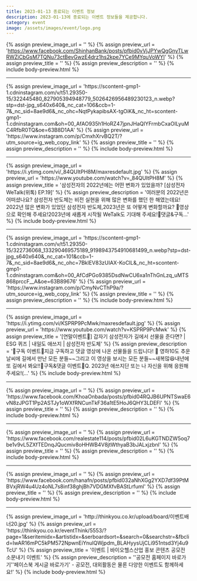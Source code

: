 ```yaml
---
title: 2023-01-13 종료되는 이벤트 정보
description: 2023-01-13에 종료되는 이벤트 정보들을 제공합니다.
category: event
image: /assets/images/event/logo.png
---
```

{% assign preview_image_url = '' %}
{% assign preview_url = 'https://www.facebook.com/ShinhanBank/posts/pfbid0vVjJPYwQgGnyTLwRWZiCbGsM7TQNu73ctBevGwzE4drz1hs2kpe7YCe9MYquVoWYl' %}
{% assign preview_title = '' %}
{% assign preview_description = '' %}
{% include body-preview.html %}
<hr>{% assign preview_image_url = 'https://scontent-gmp1-1.cdninstagram.com/v/t51.29350-15/322445480_827905394948779_5026426956489230123_n.webp?stp=dst-jpg_s640x640&amp;_nc_cat=106&amp;ccb=1-7&amp;_nc_sid=8ae9d6&amp;_nc_ohc=NqtPykapibsAX-tgOiK&amp;_nc_ht=scontent-gmp1-1.cdninstagram.com&amp;oh=00_AfAO935h1HoRZ47jpnJHaQIYFrmbCxaOILyuMC4RfbR0TQ&amp;oe=63B8D1AA' %}
{% assign preview_url = 'https://www.instagram.com/p/CmxhXrvBQ2T/?utm_source=ig_web_copy_link' %}
{% assign preview_title = '' %}
{% assign preview_description = '' %}
{% include body-preview.html %}
<hr>{% assign preview_image_url = 'https://i.ytimg.com/vi/_84QUItPH8M/maxresdefault.jpg' %}
{% assign preview_url = 'https://www.youtube.com/watch?v=_84QUItPH8M' %}
{% assign preview_title = '삼성전자의 2022년에는 어떤 변화가 있었을까? [삼성전자 WeTalk(위톡) EP.19]' %}
{% assign preview_description = '여러분의 2022년은 어떠셨나요? 삼성전자 반도체는 비전 실현을 위해 많은 변화를 했던 한 해였는데요! 2022년 많은 변화가 있었던 삼성전자 반도체,2023년은 또 어떻게 변화할까요? 🤗영상으로 확인해 주세요!2023년에 새롭게 시작될 WeTalk도 기대해 주세요!📢댓글&amp;구독...' %}
{% include body-preview.html %}
<hr>{% assign preview_image_url = 'https://scontent-gmp1-1.cdninstagram.com/v/t51.29350-15/322736068_133290469575189_9198943754910681499_n.webp?stp=dst-jpg_s640x640&amp;_nc_cat=101&amp;ccb=1-7&amp;_nc_sid=8ae9d6&amp;_nc_ohc=7BklEV83zUIAX-KoClL&amp;_nc_ht=scontent-gmp1-1.cdninstagram.com&amp;oh=00_AfCdPGo9385DsdNwCU6xa1nThGnLzq_uMTS868prccF__A&amp;oe=63B89676' %}
{% assign preview_url = 'https://www.instagram.com/p/CmyNvCThP9a/?utm_source=ig_web_copy_link' %}
{% assign preview_title = '' %}
{% assign preview_description = '' %}
{% include body-preview.html %}
<hr>{% assign preview_image_url = 'https://i.ytimg.com/vi/KSPRP9PcMwk/maxresdefault.jpg' %}
{% assign preview_url = 'https://www.youtube.com/watch?v=KSPRP9PcMwk' %}
{% assign preview_title = '[연말이벤트🎁] 갑자기 삼성전자가 길에서 선물을 준다면? | ESG 퀴즈 | 내일도 애쓰지 | 삼성전자 반도체' %}
{% assign preview_description = '📢구독 이벤트📢지금 구독하고 댓글 영상에 나온 선물들을 드립니다! 🎁 영하10도 추운 날씨에 길에서 만난 모든 분들~~그리고 이 영상을 보시는 모든 분들~~새복많😆내년에 또 길에서 봐요!!📢구독&amp;댓글 이벤트📢Q. 2023년 애쓰지단 또는 나 자신을 위해 응원해 주세요!(...' %}
{% include body-preview.html %}
<hr>{% assign preview_image_url = '' %}
{% assign preview_url = 'https://www.facebook.com/KhoaOnbada/posts/pfbid04RQJB6UPNTSwaE6vN8zJPGT1Pp2ASTJy1oWXfRNCunTkF36a1tE5HoJ6QHY3LDEFl' %}
{% assign preview_title = '' %}
{% assign preview_description = '' %}
{% include body-preview.html %}
<hr>{% assign preview_image_url = '' %}
{% assign preview_url = 'https://www.facebook.com/realestate114/posts/pfbid02L6uKGTNDZW5oq7be1v9vL5ZXfTEDnqJQucmiv8oHHWB4V8jtWthyaB3bJALxjzbnl' %}
{% assign preview_title = '' %}
{% assign preview_description = '' %}
{% include body-preview.html %}
<hr>{% assign preview_image_url = '' %}
{% assign preview_url = 'https://www.facebook.com/hanafn/posts/pfbid032aNhXGg2YXD7df39PtMBVxjRW4u4Uz4oNL7s8inf38ghjBh7VDGMXfvBAStLrfuml' %}
{% assign preview_title = '' %}
{% assign preview_description = '' %}
{% include body-preview.html %}
<hr>{% assign preview_image_url = 'http://thinkyou.co.kr/upload/board/이벤트배너20.jpg' %}
{% assign preview_url = 'https://thinkyou.co.kr/eventThink/5553/?page=1&seritemidx=&artistidx=&serboardsort=&search=0&searchstr=&fbclid=IwAR16mPC5kPM572NpwnEiYnulQWjpdm_BLAHyysUjCLi951ntsd3Yj4u9TcU' %}
{% assign preview_title = '이벤트 | 바이오헬스산업 홍보 콘텐츠 공모전 소문내기 이벤트' %}
{% assign preview_description = '&#39;공모전 홈페이지 바로가기&#39;&#39;페이스북 게시글 바로가기&#39; - 공모전, 대외활동은 물론 다양한 이벤트도 함께하세요!' %}
{% include body-preview.html %}